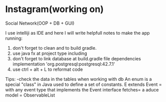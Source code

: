 # Instagram(working on)
Social Network(OOP + DB + GUI)


I use intelliji as IDE and here I will write helpfull notes to make the app running:
1. don't forget to clean and to build gradle.
2. use java fx at project type including
3. don't forget to link database at build.gradle file dependencies implementation 'org.postgresql:postgresql:42.7.1'
4. use ctrl + alt + L to reformat code


Tips:
-check the data in the tables when working with db
An enum is a special "class" in Java used to define a set of constants.
E extends Event = with any event type that implements the Event interface
fetches= a aduce
model = ObservableList
